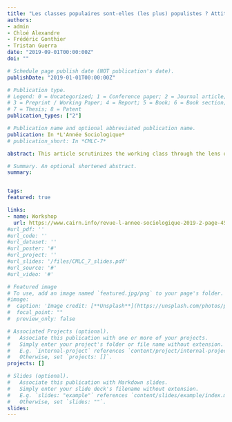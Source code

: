 ```yaml
---
title: "Les classes populaires sont-elles (les plus) populistes ? Attitudes populistes et vote radical lors de l'élection présidentielle de 2017"
authors:
- admin
- Chloé Alexandre
- Frédéric Gonthier
- Tristan Guerra
date: "2019-09-01T00:00:00Z"
doi: ""

# Schedule page publish date (NOT publication's date).
publishDate: "2019-01-01T00:00:00Z"

# Publication type.
# Legend: 0 = Uncategorized; 1 = Conference paper; 2 = Journal article;
# 3 = Preprint / Working Paper; 4 = Report; 5 = Book; 6 = Book section;
# 7 = Thesis; 8 = Patent
publication_types: ["2"]

# Publication name and optional abbreviated publication name.
publication: In *L'Année Sociologique*
# publication_short: In *CMLC-7*

abstract: This article scrutinizes the working class through the lens of populist attitudes and voting for the radical parties, with which they are frequently associated. The article speaks to the importance of a multidimensional approach of the working classes when examining their relationship to politics.

# Summary. An optional shortened abstract.
summary: 


tags:
featured: true

links:
- name: Workshop
  url: https://www.cairn.info/revue-l-annee-sociologique-2019-2-page-451.htm
#url_pdf: ''
#url_code: ''
#url_dataset: ''
#url_poster: '#'
#url_project: ''
#url_slides: '/files/CMLC_7_slides.pdf'
#url_source: '#'
#url_video: '#'

# Featured image
# To use, add an image named `featured.jpg/png` to your page's folder. 
#image:
#  caption: 'Image credit: [**Unsplash**](https://unsplash.com/photos/pLCdAaMFLTE)'
#  focal_point: ""
#  preview_only: false

# Associated Projects (optional).
#   Associate this publication with one or more of your projects.
#   Simply enter your project's folder or file name without extension.
#   E.g. `internal-project` references `content/project/internal-project/index.md`.
#   Otherwise, set `projects: []`.
projects: []

# Slides (optional).
#   Associate this publication with Markdown slides.
#   Simply enter your slide deck's filename without extension.
#   E.g. `slides: "example"` references `content/slides/example/index.md`.
#   Otherwise, set `slides: ""`.
slides:
---
```

